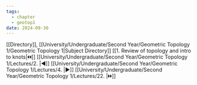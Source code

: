 ```yaml
---
tags:
  - chapter
  - geotop1
date: 2024-09-30
---
```

[[Directory]], [[University/Undergraduate/Second Year/Geometric Topology 1/Geometric Topology 1|Subject Directory]]
[[1. Review of topology and intro to knots|🞀🞀]] [[University/Undergraduate/Second Year/Geometric Topology 1/Lectures/2. |◀]] [[University/Undergraduate/Second Year/Geometric Topology 1/Lectures/4. |▶]] [[University/Undergraduate/Second Year/Geometric Topology 1/Lectures/22. |🞂🞂]]
# 
## 
### 